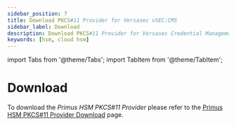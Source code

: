```yaml
---
sidebar_position: 7
title: Download PKCS#11 Provider for Versasec vSEC:CMS
sidebar_label: Download
description: Download PKCS#11 Provider for Versasec Credential Management System (CMS) for Securosys Hardware Security Modules (HSMs)
keywords: [hsm, cloud hsm]
---
```


import Tabs from '@theme/Tabs';
import TabItem from '@theme/TabItem';

# Download

To download the _Primus HSM PKCS#11 Provider_ please refer to the [Primus HSM PKCS#11 Provider Download](/pkcs/downloads) page. 
